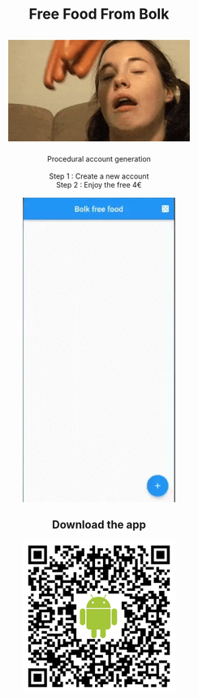 <h1 align="center">
  Free Food From Bolk <br>
  <br>
  <img src="https://github.com/aumanuel/free_food_from_bolk/blob/main/assets/sausage.gif" height="200" />
</h1>

<p align="center">
  Procedural account generation <br>
  <br>
  Step 1 : Create a new account <br>
  Step 2 : Enjoy the free 4€ <br>
  <br>
  <img src="https://github.com/aumanuel/free_food_from_bolk/blob/main/assets/demo.gif" width="300" />
</p>

<h2 align="center">Download the app</h2>
<p align="center">
  <img width="300" src="https://github.com/aumanuel/free_food_from_bolk/blob/main/assets/QRCode.png">
  <br>
  <br>
</p>
